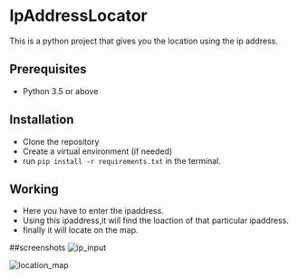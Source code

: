 # IpAddressLocator
This is a python project that gives you the location using the ip address.

## Prerequisites
- Python 3.5 or above

## Installation
- Clone the repository
- Create a virtual environment (if needed) 
- run `pip install -r requirements.txt` in the terminal.  

## Working
- Here you have to enter the ipaddress.
- Using this ipaddress,it will find the loaction of that particular ipaddress.
- finally it will locate on the map.

##screenshots
![ip_input](input.png)

![location_map](map.png)
